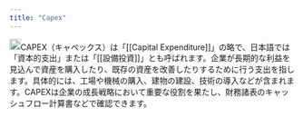 ```yaml
---
title: "Capex"
---
```


<img src='https://scrapbox.io/api/pages/nishio/gpt/icon' alt='gpt.icon' height="19.5"/>CAPEX（キャペックス）は「[[Capital Expenditure]]」の略で、日本語では「資本的支出」または「[[設備投資]]」とも呼ばれます。企業が長期的な利益を見込んで資産を購入したり、既存の資産を改善したりするために行う支出を指します。具体的には、工場や機械の購入、建物の建設、技術の導入などが含まれます。CAPEXは企業の成長戦略において重要な役割を果たし、財務諸表のキャッシュフロー計算書などで確認できます。
